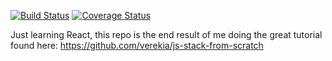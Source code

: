 [![Build Status](https://img.shields.io/travis/omris1/ReactTutorial.svg?style=flat-square)](https://travis-ci.org/GITHUB-USERNAME/GITHUB-REPO)
[![Coverage Status](https://img.shields.io/coveralls/omris1/ReactTutorial.svg?style=flat-square)](https://coveralls.io/github/GITHUB-USERNAME/GITHUB-REPO?branch=master)

Just learning React, this repo is the end result of me doing the great tutorial found here: https://github.com/verekia/js-stack-from-scratch